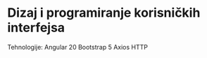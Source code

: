 # Dizaj i programiranje korisničkih interfejsa

Tehnologije:
    Angular 20
    Bootstrap 5
    Axios HTTP